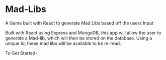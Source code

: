 # Mad-Libs
A Game built with React to generate Mad Libs based off the users Input

Built with React using Express and MongoDB, this app will allow the user to generate a Mad-lib, which will then be stored on the database. Using a unique Id, these mad libs will be available to be re-read.

To Get Started-

